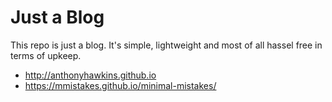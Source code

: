 # Just a Blog

This repo is just a blog.  It's simple, lightweight and most of all hassel free in terms of upkeep.  

* http://anthonyhawkins.github.io 
* https://mmistakes.github.io/minimal-mistakes/
